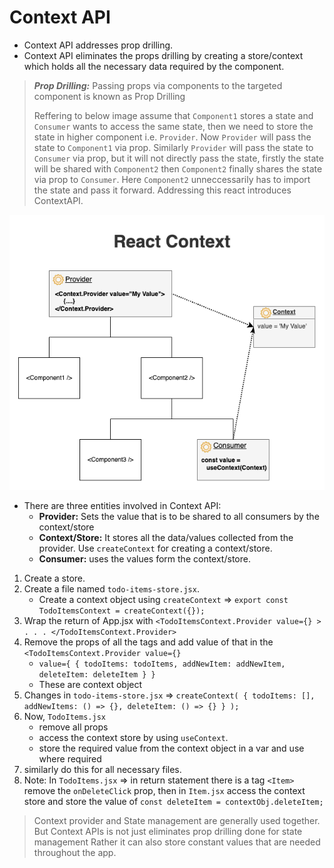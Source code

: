 # Context API

* Context API addresses prop drilling.
* Context API eliminates the props drilling by creating a store/context which holds all the necessary data required by the component.

> ***Prop Drilling:*** Passing props via components to the targeted component is known as Prop Drilling
>
> Reffering to below image assume that `Component1` stores a state and `Consumer` wants to access the same state, then we need to store the state in higher component i.e. `Provider`. Now `Provider` will pass the state to `Component1` via prop. Similarly `Provider` will pass the state to `Consumer` via prop, but it will not directly pass the state, firstly the state will be shared with `Component2` then `Component2` finally shares the state via prop to `Consumer`.
> Here `Component2` unneccessarily has to import the state and pass it forward.
> Addressing this react introduces ContextAPI.

![ContextAPI](./image.png)

* There are three entities involved in Context API:
  * **Provider:** Sets the value that is to be shared to all consumers by the context/store
  * **Context/Store:** It stores all the data/values collected from the provider. Use `createContext` for creating a context/store.
  * **Consumer:** uses the values form the context/store.

1. Create a store.
2. Create a file named `todo-items-store.jsx`.
    * Create a context object using `createContext` => `export const TodoItemsContext = createContext({});`
3. Wrap the return of App.jsx with `<TodoItemsContext.Provider value={} > . . . </TodoItemsContext.Provider>`
4. Remove the props of all the tags and add value of that in the `<TodoItemsContext.Provider value={}`
    * `value={ { todoItems: todoItems, addNewItem: addNewItem, deleteItem: deleteItem } }`
    * These are context object
5. Changes in `todo-items-store.jsx` => `createContext( { todoItems: [], addNewItems: () => {}, deleteItem: () => {} } );`
6. Now, `TodoItems.jsx`
    * remove all props
    * access the context store by using `useContext`.
    * store the required value from the context object in a var and use where required
7. similarly do this for all necessary files.
8. Note: In `TodoItems.jsx` => in return statement there is a tag `<Item>` remove the `onDeleteClick` prop,
    then in `Item.jsx` access the context store and store the value of `const deleteItem = contextObj.deleteItem;`


> Context provider and State management are generally used together.
> But Context APIs is not just eliminates prop drilling done for state management
> Rather it can also store constant values that are needed throughout the app.
